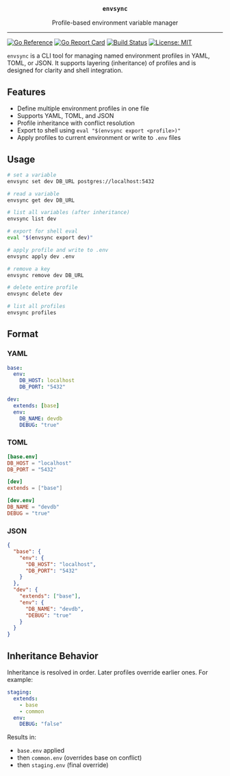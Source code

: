 <p align="center">
  <h3 align="center"><code>envsync</code></h3>
  <p align="center">Profile-based environment variable manager</p>
</p>

---

[![Go Reference](https://pkg.go.dev/badge/github.com/idelchi/envsync.svg)](https://pkg.go.dev/github.com/idelchi/envsync)
[![Go Report Card](https://goreportcard.com/badge/github.com/idelchi/envsync)](https://goreportcard.com/report/github.com/idelchi/envsync)
[![Build Status](https://github.com/idelchi/envsync/actions/workflows/github-actions.yml/badge.svg)](https://github.com/idelchi/envsync/actions/workflows/github-actions.yml/badge.svg)
[![License: MIT](https://img.shields.io/badge/License-MIT-yellow.svg)](https://opensource.org/licenses/MIT)

`envsync` is a CLI tool for managing named environment profiles in YAML, TOML, or JSON. It supports layering (inheritance) of profiles and is designed for clarity and shell integration.

## Features

- Define multiple environment profiles in one file
- Supports YAML, TOML, and JSON
- Profile inheritance with conflict resolution
- Export to shell using `eval "$(envsync export <profile>)"`
- Apply profiles to current environment or write to `.env` files

## Usage

```sh
# set a variable
envsync set dev DB_URL postgres://localhost:5432

# read a variable
envsync get dev DB_URL

# list all variables (after inheritance)
envsync list dev

# export for shell eval
eval "$(envsync export dev)"

# apply profile and write to .env
envsync apply dev .env

# remove a key
envsync remove dev DB_URL

# delete entire profile
envsync delete dev

# list all profiles
envsync profiles
```

## Format

### YAML

```yaml
base:
  env:
    DB_HOST: localhost
    DB_PORT: "5432"

dev:
  extends: [base]
  env:
    DB_NAME: devdb
    DEBUG: "true"
```

### TOML

```toml
[base.env]
DB_HOST = "localhost"
DB_PORT = "5432"

[dev]
extends = ["base"]

[dev.env]
DB_NAME = "devdb"
DEBUG = "true"
```

### JSON

```json
{
  "base": {
    "env": {
      "DB_HOST": "localhost",
      "DB_PORT": "5432"
    }
  },
  "dev": {
    "extends": ["base"],
    "env": {
      "DB_NAME": "devdb",
      "DEBUG": "true"
    }
  }
}
```

## Inheritance Behavior

Inheritance is resolved in order. Later profiles override earlier ones. For example:

```yaml
staging:
  extends:
    - base
    - common
  env:
    DEBUG: "false"
```

Results in:

- `base.env` applied
- then `common.env` (overrides base on conflict)
- then `staging.env` (final override)
